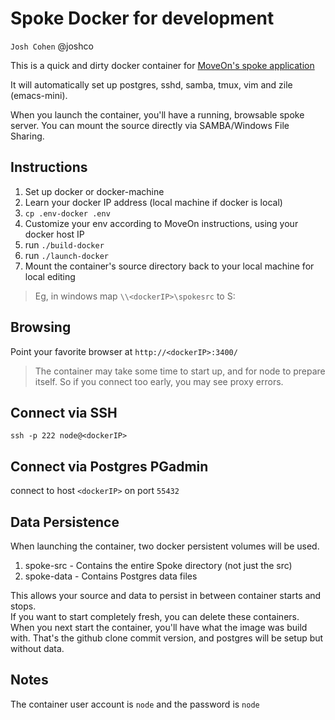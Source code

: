 # Spoke Docker for development

`Josh Cohen` @joshco

This is a quick and dirty docker container for [MoveOn's spoke application](https://github.com/MoveOnOrg/Spoke)

It will automatically set up postgres, sshd, samba, tmux, vim and zile (emacs-mini).

When you launch the container, you'll have a running, browsable spoke server.  You can mount the source directly via SAMBA/Windows File Sharing.

## Instructions

1. Set up docker or docker-machine
2. Learn your docker IP address (local machine if docker is local)
2. `cp .env-docker .env`
3. Customize your env according to MoveOn instructions, using your docker host IP
4. run `./build-docker`
5. run `./launch-docker`
6. Mount the container's source directory back to your local machine for local editing
> Eg, in windows map `\\<dockerIP>\spokesrc` to S:

## Browsing

Point your favorite browser at `http://<dockerIP>:3400/`

> The container may take some time to start up, and for node to prepare itself.  So if you connect too early, you may see proxy errors.

## Connect via SSH

`ssh -p 222 node@<dockerIP>`

## Connect via Postgres PGadmin

connect to host `<dockerIP>` on port `55432`

## Data Persistence

When launching the container, two docker persistent volumes will be used.
1. spoke-src - Contains the entire Spoke directory (not just the src)
2. spoke-data - Contains Postgres data files

This allows your source and data to persist in between container starts and stops.  
If you want to start completely fresh, you can delete these containers.  When you next start the container, you'll have what the image was build with.  That's the github clone commit version, and postgres will be setup but without data.

## Notes

The container user account is `node` and the password is `node`



